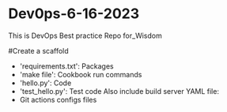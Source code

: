 # Dev0ps-6-16-2023
This is  DevOps Best practice Repo for_Wisdom

#Create a scaffold

* 'requirements.txt': Packages
* 'make file': Cookbook run commands
* 'hello.py': Code
* 'test_hello.py': Test code
Also include build server YAML file:
* Git  actions configs files
